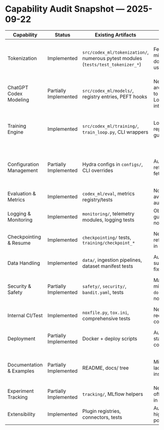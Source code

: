 # Capability Audit Snapshot — 2025-09-22

| Capability | Status | Existing Artifacts | Gaps | Risks | Minimal Patch Plan | Rollback Plan |
| --- | --- | --- | --- | --- | --- | --- |
| Tokenization | Implemented | `src/codex_ml/tokenization/`, numerous pytest modules (`tests/test_tokenizer_*`) | Fence discipline missing in legacy docs describing usage examples. | Confusing onboarding docs may mislead contributors. | Update docs/examples after fence gate lands; cross-link to tests. | Revert doc edits if regressions surface; no code rollback expected. |
| ChatGPT Codex Modeling | Partially Implemented | `src/codex_ml/models/`, registry entries, PEFT hooks | Need refreshed architecture summary to explain LoRA/adapter interplay. | Misconfiguration when extending adapters. | Author design note in docs + ensure registry defaults tested offline. | Revert doc note if inaccurate; keep tests untouched. |
| Training Engine | Implemented | `src/codex_ml/training/`, `train_loop.py`, CLI wrappers | Long-run reproducibility guidance scattered. | Operators may miss required flags when resuming. | Consolidate reproducibility checklist in `reports/` (this run) and refine in later passes. | Remove checklist if contradictions appear; training code unchanged. |
| Configuration Management | Partially Implemented | Hydra configs in `configs/`, CLI overrides | Audit prompt still references remote fetch instructions. | Conflicting guidance leads to misuse of offline gates. | Refresh `AUDIT_PROMPT.md` to align with offline-only operations (this run). | Restore previous prompt if downstream tools depend on it. |
| Evaluation & Metrics | Implemented | `codex_ml/eval`, metrics registry/tests | No central index of available metrics in audit docs. | Duplicate work during audits. | Add summary to future high-signal findings doc. | Remove summary if redundant. |
| Logging & Monitoring | Implemented | `monitoring/`, telemetry modules, logging tests | Observability guidance for audits not centralised. | Slow incident triage. | Schedule observability-focused run from Menu item 5. | Skip if future work reprioritises. |
| Checkpointing & Resume | Implemented | `checkpointing/` tests, `training/checkpoint_*` | Need quick-reference instructions in audit docs. | Operators may skip integrity checks. | Document in `reports/deferred.md` for follow-up doc polish. | Remove note if better location appears. |
| Data Handling | Implemented | `data/`, ingestion pipelines, dataset manifest tests | Audit docs lack summary of dataset fixtures. | Misuse of sample datasets. | Capture highlight in repo map (done) and expand later. | Delete highlight if inaccurate. |
| Security & Safety | Partially Implemented | `safety/`, `security/`, `bandit.yaml`, tests | Markdown fences missing in `docs/ops/security.md`; not yet enforced. | Pre-commit will fail once doc touched. | Track as deferred cleanup; adjust gating scope carefully. | Keep script default scope narrow until cleanup complete. |
| Internal CI/Test | Implemented | `noxfile.py`, `tox.ini`, comprehensive tests | Need pointer to recommended offline command bundle. | Slow onboarding for new auditors. | Populate `reports/local_checks.md` (this run). | Remove doc if superseded. |
| Deployment | Partially Implemented | Docker + deploy scripts | Audit docs do not state offline constraint explicitly. | Contributors may accidentally enable remote workflows. | Emphasise offline rule in prompt rewrite. | Revert wording if conflicts with governance. |
| Documentation & Examples | Partially Implemented | README, docs/ tree | Mixed formatting; lacks central audit instructions. | Hard to discover latest workflow. | Create `reports/` hub (this run) and iterate. | Remove reports if replaced by canonical docs. |
| Experiment Tracking | Partially Implemented | `tracking/`, MLflow helpers | Need statement on offline MLflow usage in audit docs. | Potential network calls by mistake. | Add note to deferred log; plan offline instructions. | Delete note if tracked elsewhere. |
| Extensibility | Implemented | Plugin registries, connectors, tests | Audit docs should highlight extension points. | Onboarding friction. | Note extension directories in repo map (done). | Remove note if duplicative. |

